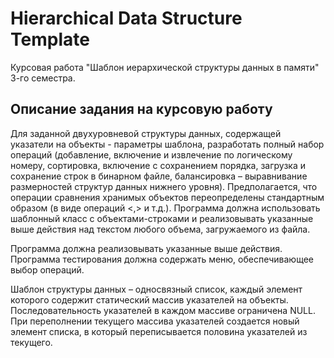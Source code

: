 # Hierarchical Data Structure Template
Курсовая работа "Шаблон иерархической структуры данных в памяти" 3-го семестра.
## Описание задания на курсовую работу
Для заданной двухуровневой структуры данных, содержащей указатели на объекты -	параметры шаблона, разработать полный набор операций (добавление, включение и извлечение по логическому номеру, сортировка, включение с сохранением порядка, загрузка и сохранение строк в бинарном файле, балансировка – выравнивание размерностей структур данных нижнего уровня). Предполагается, что операции сравнения хранимых объектов переопределены стандартным образом (в виде операций <,> и т.д.). Программа должна использовать шаблонный класс с объектами-строками и реализовывать указанные выше действия над текстом любого объема, загружаемого из файла.

Программа должна реализовывать указанные выше действия. Программа тестирования должна содержать меню, обеспечивающее выбор операций.

Шаблон структуры данных – односвязный список, каждый элемент которого содержит статический массив указателей на объекты. Последовательность указателей в каждом массиве ограничена NULL. При переполнении текущего массива указателей создается новый элемент списка, в который переписывается половина указателей из текущего.
